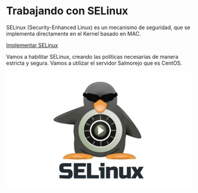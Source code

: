 # Trabajando con SELinux
SELinux (Security-Enhanced Linux) es un mecanismo de seguridad, que se implementa directamente en el Kernel basado en MAC.

[Implementar SELinux](https://github.com/MoralG/Trabajando_con_SELinux/blob/master/Trabajando_con_SELinux.md#trabajando-con-selinux)

Vamos a habilitar SELinux, creando las políticas necesarias de manera estricta y segura. Vamos a utilizar el servidor Salmorejo que es CentOS.

![SELinux](image/SELinux.png)